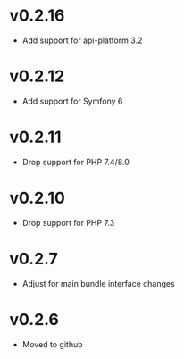 # v0.2.16

* Add support for api-platform 3.2

# v0.2.12

* Add support for Symfony 6

# v0.2.11

* Drop support for PHP 7.4/8.0

# v0.2.10

* Drop support for PHP 7.3

# v0.2.7

* Adjust for main bundle interface changes

# v0.2.6

* Moved to github